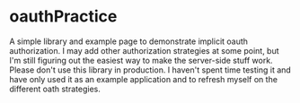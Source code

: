 # oauthPractice

A simple library and example page to demonstrate implicit oauth authorization.
I may add other authorization strategies at some point, but I'm still figuring
out the easiest way to make the server-side stuff work.  Please don't use this
library in production.  I haven't spent time testing it and have only used it
as an example application and to refresh myself on the different oath
strategies.

